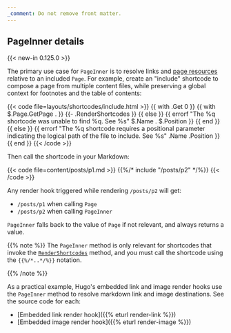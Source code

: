 ```yaml
---
_comment: Do not remove front matter.
---
```


## PageInner details

{{< new-in 0.125.0 >}}

The primary use case for `PageInner` is to resolve links and [page resources](g) relative to an included `Page`. For example, create an "include" shortcode to compose a page from multiple content files, while preserving a global context for footnotes and the table of contents:

{{< code file=layouts/shortcodes/include.html >}}
{{ with .Get 0 }}
  {{ with $.Page.GetPage . }}
    {{- .RenderShortcodes }}
  {{ else }}
    {{ errorf "The %q shortcode was unable to find %q. See %s" $.Name . $.Position }}
  {{ end }}
{{ else }}
  {{ errorf "The %q shortcode requires a positional parameter indicating the logical path of the file to include. See %s" .Name .Position }}
{{ end }}
{{< /code >}}

Then call the shortcode in your Markdown:

{{< code file=content/posts/p1.md >}}
{{%/* include "/posts/p2" */%}}
{{< /code >}}

Any render hook triggered while rendering `/posts/p2` will get:

- `/posts/p1` when calling `Page`
- `/posts/p2` when calling `PageInner`

`PageInner` falls back to the value of `Page` if not relevant, and always returns a value.

{{% note %}}
The `PageInner` method is only relevant for shortcodes that invoke the [`RenderShortcodes`] method, and you must call the shortcode using the `{{%/*..*/%}}` notation.

[`RenderShortcodes`]: /methods/page/rendershortcodes/
{{% /note %}}

As a practical example, Hugo's embedded link and image render hooks use the `PageInner` method to resolve markdown link and image destinations. See the source code for each:

- [Embedded link render hook]({{% eturl render-link %}})
- [Embedded image render hook]({{% eturl render-image %}})

[`RenderShortcodes`]: /methods/page/rendershortcodes/
